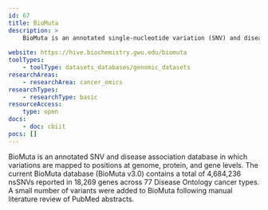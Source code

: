 ```yaml
---
id: 67
title: BioMuta
description: >
    BioMuta is an annotated single-nucleotide variation (SNV) and disease association database in which variations are mapped to positions at genome, protein, and gene levels. The current database contains a total of 4,684,236 nonsynonymous SNVs (nsSNVs) reported in 18,269 genes across 77 Disease Ontology cancer types.
    
website: https://hive.biochemistry.gwu.edu/biomuta
toolTypes:
    - toolType: datasets_databases/genomic_datasets
researchAreas:
    - researchArea: cancer_omics
researchTypes:
    - researchType: basic
resourceAccess:
    type: open
docs:
    - doc: cbiit
pocs: []        
---
```

BioMuta is an annotated SNV and disease association database in which variations are mapped to positions at genome, protein, and gene levels. The current BioMuta database (BioMuta v3.0) contains a total of 4,684,236 nsSNVs reported in 18,269 genes across 77 Disease Ontology cancer types. A small number of variants were added to BioMuta following manual literature review of PubMed abstracts.
